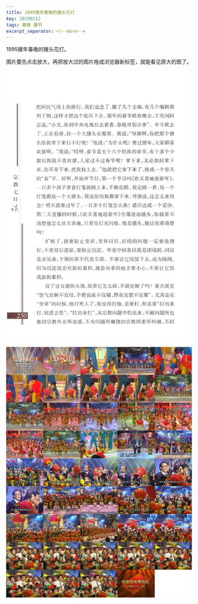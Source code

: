 ```yaml
---
title: 1995猪年春晚的猪头花灯
key: 20190112
tags: 春晚 春节
excerpt_separator: <!--more-->
---
```


​​1995猪年春晚的猪头花灯。


图片要先点击放大，再把放大过的图片拖成浏览器新标签，就能看见原大的图了。
<!--more-->

![20190113_184405_014](/assets/images/20190113_184405_014.jpg)

![20190113_184412_015](/assets/images/20190113_184412_015.jpg)
